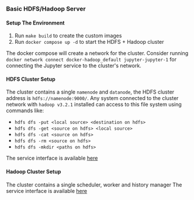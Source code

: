 ### Basic HDFS/Hadoop Server

#### Setup The Environment

1. Run `make build` to create the custom images
1. Run `docker compose up -d` to start the HDFS + Hadoop cluster

The docker compose will create a network for the cluster. Consider running
`docker network connect docker-hadoop_default jupyter-jupyter-1`
for connecting the Jupyter service to the cluster's network.

#### HDFS Cluster Setup
The cluster contains a single `namenode` and `datanode`, the HDFS cluster address is
`hdfs://namenode:9000/`. Any system connected to the cluster network with
`hadoop v3.2.1` installed can access to this file system using commands like:

- `hdfs dfs -put <local source> <destination on hdfs>`
- `hdfs dfs -get <source on hdfs> <local source>`
- `hdfs dfs -cat <source on hdfs>`
- `hdfs dfs -rm <source on hdfs>`
- `hdfs dfs -mkdir <paths on hdfs>`

The service interface is available [here](http://localhost:9870)

#### Hadoop Cluster Setup

The cluster contains a single scheduler, worker and history manager
The service interface is available [here](http://localhost:8088)
